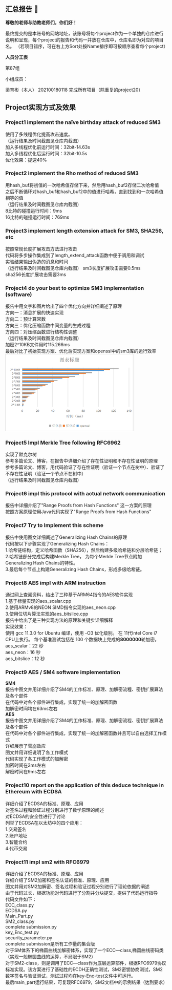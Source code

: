 ## 汇总报告 👋

**尊敬的老师与助教老师们，你们好！**

最终提交的是本账号的网站地址，该账号将每个project作为一个单独的仓库进行说明和呈现，每个project的报告和代码一并放在仓库中，仓库名即为对应的项目名。
（若项目错序，可在右上方Sort处按Name排序即可按顺序查看每个project）

**人员分工表**

第87组

小组成员：

梁育彬（本人） 202100180118 完成所有项目（除重复的project20）



## Project实现方式及效果

### Project1 implement the naïve birthday attack of reduced SM3

使用了多线程优化提高攻击速度。  
（运行结果及时间截图见仓库内截图）  
加入多线程优化前运行时间：32bit-14.63s  
加入多线程优化后运行时间：32bit-10.5s  
优化效果：提速40%  

### Project2 implement the Rho method of reduced SM3

用hash_buf将初值的一次哈希值存储下来，然后用hash_buf2存储二次哈希值  
之后不断循环对hash_buf和hash_buf2中的值进行哈希，直到找到和一次哈希值相等的值  
（运行结果及时间截图见仓库内截图）  
8比特的碰撞运行时间：9ms  
16比特的碰撞运行时间：769ms

### Project3 implement length extension attack for SM3, SHA256, etc

按照常规长度扩展攻击方法进行攻击  
代码将多步操作集成到了length_extend_attack函数中便于调用和调试  
实验结果输出伪造的消息和时间  
（运行结果及时间截图见仓库内截图）
sm3长度扩展攻击需要0.5ms  
sha256长度扩展攻击需要3ms  

### Project4 do your best to optimize SM3 implementation (software)

报告中用文字和图片给出了四个优化方向并详细阐述了原理  
方向一：消息扩展的快速实现  
方向二：预计算常数  
方向三：优化压缩函数中间变量的生成过程  
方向四：对压缩函数进行结构性调整  
（运行结果及时间截图见仓库内截图）  
加密2^10KB文件用时115.266ms  
最后对比了初始实现方案、优化后实现方案和openssl中的sm3库的运行效率  
<img src="https://github.com/1-14/Project04/blob/main/%E6%88%AA%E5%9B%BE/2.png" width="400"  /><br/>

### Project5 Impl Merkle Tree following RFC6962

实现了默克尔树  
参考多篇论文、博客，在报告中详细介绍了存在性证明和不存在性证明的原理  
参考多篇论文、博客，用代码验证了存在性证明（验证一个节点在树中）、验证了不存在性证明（验证一个节点不在树中）  
（运行结果及时间截图见仓库内截图）  

### Project6 impl this protocol with actual network communication

报告中详细介绍了"Range Proofs from Hash Functions" 这一方案的原理  
按照方案原理使用Java代码实现了"Range Proofs from Hash Functions" 

### Project7 Try to Implement this scheme

报告中使用图文详细阐述了Generalizing Hash Chains的原理  
代码按以下步骤实现了Generalizing Hash Chains：  
1.哈希链结构，定义哈希函数（SHA256），然后构建多级哈希链和分层哈希链；  
2.哈希链部分完成后构建Merkle Tree， 为每个Merkle Tree节点附加Generalizing Hash Chains的特性。  
3.最后每个节点上构建Generalizing Hash Chains，形成多级哈希链。  

### Project8 AES impl with ARM instruction

通过网上查阅资料，给出了三种基于ARM64指令的AES软件实现  
1.基于标量实现的aes_scalar.cpp  
2.使用ARMv8的NEON SIMD指令实现的aes_neon.cpp  
3.使用位切片算法实现的aes_bitslice.cpp  
报告中给出了是三种实现方法的原理和关键步详细解释  
实现效果：  
使用 gcc 11.3.0 for Ubuntu 编译，使用 -O3 优化级别。 在 11代Intel Core i7 CPU上执行。 每个基准测试包括在 100 个数据块上完成的**8000000**轮加密。  
aes_scalar：22 秒  
aes_neon：16 秒  
aes_bitslice：12 秒

### Project9 AES / SM4 software implementation

**SM4**  
报告中图文并用详细介绍了SM4的工作标准、原理、加解密流程、密钥扩展算法及各个部件  
在代码中对各个部件进行集成，实现了统一的加解密函数  
加解密时间均在63ms左右  
**AES**  
报告中图文并用详细介绍了SM4的工作标准、原理、加解密流程、密钥扩展算法及各个部件  
在代码中对各个部件进行集成，实现了统一的加解密函数并且可以自由选择工作模式    
详细展示了雪崩效应  
图文并用详细说明了各工作模式  
代码实现了各工作模式的加解密  
加密时间在2ms左右  
解密时间在9ms左右  

### Project10 report on the application of this deduce technique in Ethereum with ECDSA

详细介绍了ECDSA的标准、原理、应用  
对签名过程和验证过程分别进行了数学原理的阐述  
对ECDSA的安全性进行了讨论  
列举了ECDSA在以太坊中的四个应用：  
1.交易签名  
2.账户地址  
3.智能合约  
4.代币交易  

### Project11 impl sm2 with RFC6979

详细介绍了ECDSA的标准、原理、应用  
详细介绍了SM2加密和签名认证的标准、原理、应用  
图文并用对SM2加解密、签名过程和验证过程分别进行了理论依据的阐述  
由于代码过长，根据功能对代码进行了分割并分块提交，提供了代码运行指导  
代码文件如下：  
ECC_class.py  
ECDSA.py  
Main_Part.py  
SM2_class.py  
complete submission.py  
key_Enc_test.py  
security_parameter.py  
complete submission是所有工作量的集合版  
对于SM体系下的椭圆曲线加解密体系，实现了一个ECC—class,椭圆曲线密码类（实现一般椭圆曲线的运算，不局限于SM2）  
对于SM2-class，则是调用了ECC—class作为底层运算部件，根据RFC6979协议标准实现。该方案进行了基础性的ECDH正确性测试，SM2密钥协商测试，SM2数字签名与验证测试，测试过程均在key-Enc-test文件中可运行。  
最后main_part运行结果，可复现RFC6979，SM2文档中的示例结果（达到要求）  
